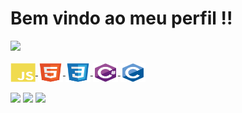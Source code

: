 # Bem vindo ao meu perfil !!

 <div>
  <a href="https://github.com/Luanc210">
  <img height="180em" src="https://github-readme-stats.vercel.app/api?username=Luanc210&show_icons=true&theme=dark&include_all_commits=true&count_private=true"/>
</div>
<div style="display: inline_block"><br>
  <img align="center" alt="Luan-Js" height="30" width="40" src="https://raw.githubusercontent.com/devicons/devicon/master/icons/javascript/javascript-plain.svg">
  <img align="center" alt="Luan-HTML" height="30" width="40" src="https://raw.githubusercontent.com/devicons/devicon/master/icons/html5/html5-original.svg">
  <img align="center" alt="Luan-CSS" height="30" width="40" src="https://raw.githubusercontent.com/devicons/devicon/master/icons/css3/css3-original.svg">
  <img align="center" alt="Luan-Csharp" height="30" width="40" src="https://raw.githubusercontent.com/devicons/devicon/master/icons/csharp/csharp-original.svg">
 <img align="center" alt="Luan-C" height="30" width="40" src="https://raw.githubusercontent.com/devicons/devicon/master/icons/c/c-original.svg">
</div><br>
<div> 
  <a href="https://www.linkedin.com/in/luan-costa-88b2981b5/" target="_blank"><img src="https://img.shields.io/badge/LinkedIn-0077B5?style=for-the-badge&logo=linkedin&logoColor=white" target="_blank"></a>
  <a href="mailto:luancostaspereira@gmail.com" target="_blank"><img src="https://img.shields.io/badge/Gmail-D14836?style=for-the-badge&logo=gmail&logoColor=white" target="_blank"></a>
 	<a href="https://luanc210.github.io/" target="_blank"><img src="https://img.shields.io/website-up-down-green-red/http/monip.org.svg" target="_blank"></a>
</a> 
